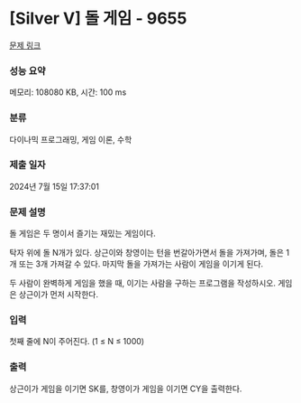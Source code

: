 # [Silver V] 돌 게임 - 9655 

[문제 링크](https://www.acmicpc.net/problem/9655) 

### 성능 요약

메모리: 108080 KB, 시간: 100 ms

### 분류

다이나믹 프로그래밍, 게임 이론, 수학

### 제출 일자

2024년 7월 15일 17:37:01

### 문제 설명

<p>돌 게임은 두 명이서 즐기는 재밌는 게임이다.</p>

<p>탁자 위에 돌 N개가 있다. 상근이와 창영이는 턴을 번갈아가면서 돌을 가져가며, 돌은 1개 또는 3개 가져갈 수 있다. 마지막 돌을 가져가는 사람이 게임을 이기게 된다.</p>

<p>두 사람이 완벽하게 게임을 했을 때, 이기는 사람을 구하는 프로그램을 작성하시오. 게임은 상근이가 먼저 시작한다.</p>

### 입력 

 <p>첫째 줄에 N이 주어진다. (1 ≤ N ≤ 1000)</p>

### 출력 

 <p>상근이가 게임을 이기면 SK를, 창영이가 게임을 이기면 CY을 출력한다.</p>

